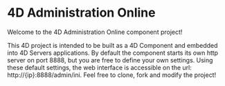 # 4D Administration Online

Welcome to the 4D Administration Online component project!

This 4D project is intended to be built as a 4D Component and embedded into 4D Servers applications.
By default the component starts its own http server on port 8888, but you are free to define your own settings.
Using these default settings, the web interface is accessible on the url:  http://{ip}:8888/admin/ini.
Feel free to clone, fork and modify the project!

